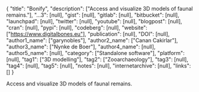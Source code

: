 {
  "title": "Bonify",
  "description": ["Access and visualize 3D models of faunal remains."],
  "...3": [null],
  "gist": [null],
  "gitlab": [null],
  "bitbucket": [null],
  "launchpad": [null],
  "twitter": [null],
  "youtube": [null],
  "blogpost": [null],
  "cran": [null],
  "pypi": [null],
  "codeberg": [null],
  "website": ["https://www.digitalbones.eu"],
  "publication": [null],
  "DOI": [null],
  "author1_name": ["garynobles"],
  "author2_name": ["Canan Cakirlar"],
  "author3_name": ["Nynke de Boer"],
  "author4_name": [null],
  "author5_name": [null],
  "category": ["Standalone software"],
  "platform": [null],
  "tag1": ["3D modelling"],
  "tag2": ["Zooarchaeology"],
  "tag3": [null],
  "tag4": [null],
  "tag5": [null],
  "notes": [null],
  "internetarchive": [null],
  "links": []
}

<!-- Generated by csv2md.R – do not edit by hand -->

Access and visualize 3D models of faunal remains.